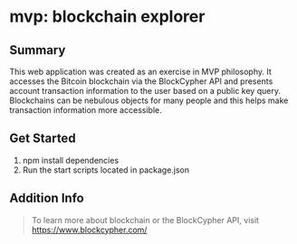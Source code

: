 # mvp: blockchain explorer

## Summary ##
This web application was created as an exercise in MVP philosophy. It accesses the Bitcoin blockchain via the BlockCypher API and presents account transaction information to the user based on a public key query. Blockchains can be nebulous objects for many people and this helps make transaction information more accessible.

## Get Started ##
 1. npm install dependencies
 2. Run the start scripts located in package.json

## Addition Info ##
  > To learn more about blockchain or the BlockCypher API, visit https://www.blockcypher.com/

